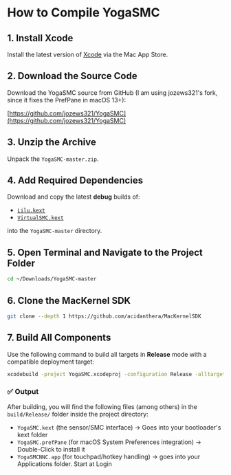 # How to Compile YogaSMC

## 1. Install Xcode

Install the latest version of [Xcode](https://developer.apple.com/xcode/) via the Mac App Store.

## 2. Download the Source Code

Download the YogaSMC source from GitHub (I am using jozews321's fork, since it fixes the PrefPane in macOS 13+):

[https://github.com/jozews321/YogaSMC](https://github.com/jozews321/YogaSMC)

## 3. Unzip the Archive

Unpack the `YogaSMC-master.zip`.

## 4. Add Required Dependencies

Download and copy the latest **debug** builds of:

* [`Lilu.kext`](https://github.com/acidanthera/Lilu/releases/latest)
* [`VirtualSMC.kext`](https://github.com/acidanthera/VirtualSMC/releases/latest)

into the `YogaSMC-master` directory.

## 5. Open Terminal and Navigate to the Project Folder

```bash
cd ~/Downloads/YogaSMC-master
```

## 6. Clone the MacKernel SDK

```bash
git clone --depth 1 https://github.com/acidanthera/MacKernelSDK
```

## 7. Build All Components

Use the following command to build all targets in **Release** mode with a compatible deployment target:

```bash
xcodebuild -project YogaSMC.xcodeproj -configuration Release -alltargets build MACOSX_DEPLOYMENT_TARGET=10.13
```

### ✅ Output

After building, you will find the following files (among others) in the `build/Release/` folder inside the project directory:

* `YogaSMC.kext` (the sensor/SMC interface) &rarr; Goes into your bootloader's kext folder
* `YogaSMC.prefPane` (for macOS System Preferences integration) &rarr; Double-Click to install it
* `YogaSMCNNC.app` (for touchpad/hotkey handling) &rarr; goes into your Applications folder. Start at Login



